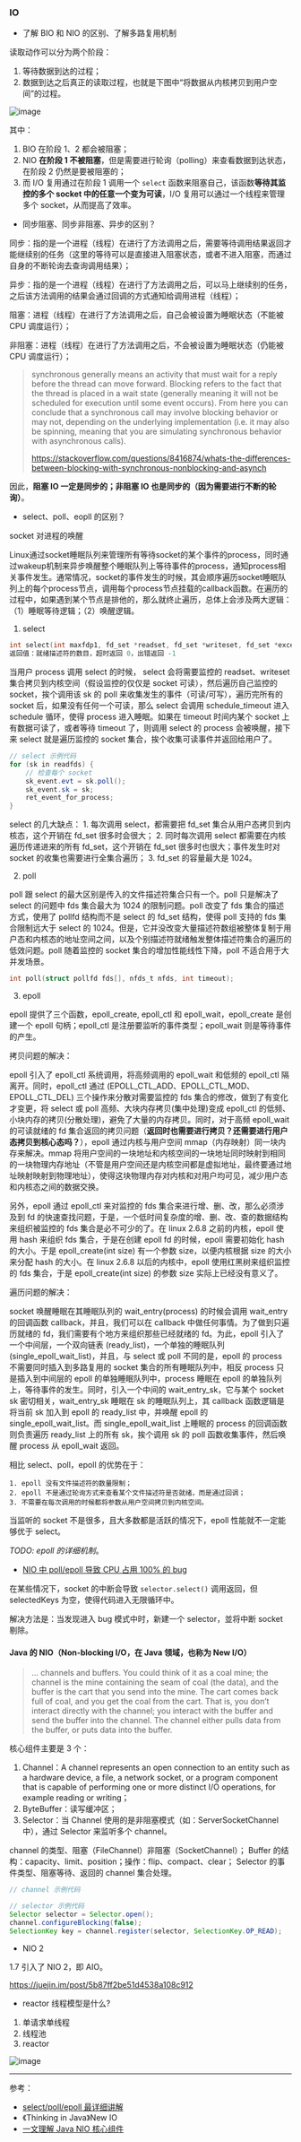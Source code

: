 ### IO
- 了解 BIO 和 NIO 的区别、了解多路复用机制

读取动作可以分为两个阶段：

1. 等待数据到达的过程；
2. 数据到达之后真正的读取过程，也就是下图中“将数据从内核拷贝到用户空间”的过程。

![image](../img/io_model.png)

其中：

1. BIO 在阶段 1、2 都会被阻塞；
2. NIO **在阶段 1 不被阻塞**，但是需要进行轮询（polling）来查看数据到达状态，在阶段 2 仍然是要被阻塞的；
3. 而 I/O 复用通过在阶段 1 调用一个 `select` 函数来阻塞自己，该函数**等待其监控的多个 socket 中的任意一个变为可读**，I/O 复用可以通过一个线程来管理多个 socket，从而提高了效率。

- 同步阻塞、同步非阻塞、异步的区别？

同步：指的是一个进程（线程）在进行了方法调用之后，需要等待调用结果返回才能继续别的任务（这里的等待可以是直接进入阻塞状态，或者不进入阻塞，而通过自身的不断轮询去查询调用结果）；

异步：指的是一个进程（线程）在进行了方法调用之后，可以马上继续别的任务，之后该方法调用的结果会通过回调的方式通知给调用进程（线程）；

阻塞：进程（线程）在进行了方法调用之后，自己会被设置为睡眠状态（不能被 CPU 调度运行）；

非阻塞：进程（线程）在进行了方法调用之后，不会被设置为睡眠状态（仍能被 CPU 调度运行）；

> synchronous generally means an activity that must wait for a reply before the thread can move forward. Blocking refers to the fact that the thread is placed in a wait state (generally meaning it will not be scheduled for execution until some event occurs). From here you can conclude that a synchronous call may involve blocking behavior or may not, depending on the underlying implementation (i.e. it may also be spinning, meaning that you are simulating synchronous behavior with asynchronous calls).
> 
> https://stackoverflow.com/questions/8416874/whats-the-differences-between-blocking-with-synchronous-nonblocking-and-asynch

因此，**阻塞 IO 一定是同步的；非阻塞 IO 也是同步的（因为需要进行不断的轮询）**。

- select、poll、eopll 的区别？

socket 对进程的唤醒

Linux通过socket睡眠队列来管理所有等待socket的某个事件的process，同时通过wakeup机制来异步唤醒整个睡眠队列上等待事件的process，通知process相关事件发生。通常情况，socket的事件发生的时候，其会顺序遍历socket睡眠队列上的每个process节点，调用每个process节点挂载的callback函数。在遍历的过程中，如果遇到某个节点是排他的，那么就终止遍历，总体上会涉及两大逻辑：（1）睡眠等待逻辑；（2）唤醒逻辑。

1. select

```c
int select(int maxfdp1, fd_set *readset, fd_set *writeset, fd_set *exceptset, nconst struct timeval *timeout)
返回值：就绪描述符的数目，超时返回 0，出错返回 -1
```

当用户 process 调用 select 的时候， select 会将需要监控的 readset、writeset 集合拷贝到内核空间（假设监控的仅仅是 socket 可读），然后遍历自己监控的 socket，挨个调用该 sk 的 poll 来收集发生的事件（可读/可写），遍历完所有的 socket 后，如果没有任何一个可读，那么 select 会调用 schedule_timeout 进入 schedule 循环，使得 process 进入睡眠。如果在 timeout 时间内某个 socket 上有数据可读了，或者等待 timeout 了，则调用 select 的 process 会被唤醒，接下来 select 就是遍历监控的 socket 集合，挨个收集可读事件并返回给用户了。
```java
// select 示例代码
for (sk in readfds) {
	// 检查每个 socket
    sk_event.evt = sk.poll();
    sk_event.sk = sk;
    ret_event_for_process;
}
```

select 的几大缺点：
	1. 每次调用 select，都需要把 fd_set 集合从用户态拷贝到内核态，这个开销在 fd_set 很多时会很大；
	2. 同时每次调用 select 都需要在内核遍历传递进来的所有 fd_set，这个开销在 fd_set 很多时也很大；事件发生时对 socket 的收集也需要进行全集合遍历；
	3. fd_set 的容量最大是 1024。

2. poll

poll 跟 select 的最大区别是传入的文件描述符集合只有一个。poll 只是解决了 select 的问题中 fds 集合最大为 1024 的限制问题。poll 改变了 fds 集合的描述方式，使用了 pollfd 结构而不是 select 的 fd_set 结构，使得 poll 支持的 fds 集合限制远大于 select 的 1024。但是，它并没改变大量描述符数组被整体复制于用户态和内核态的地址空间之间，以及个别描述符就绪触发整体描述符集合的遍历的低效问题。poll 随着监控的 socket 集合的增加性能线性下降，poll 不适合用于大并发场景。

```c
int poll(struct pollfd fds[], nfds_t nfds, int timeout);
```

3. epoll

epoll 提供了三个函数，epoll_create, epoll_ctl 和 epoll_wait，epoll_create 是创建一个 epoll 句柄；epoll_ctl 是注册要监听的事件类型；epoll_wait 则是等待事件的产生。


拷贝问题的解决：

epoll 引入了 epoll_ctl 系统调用，将高频调用的 epoll_wait 和低频的 epoll_ctl 隔离开。同时，epoll_ctl 通过 (EPOLL_CTL_ADD、EPOLL_CTL_MOD、EPOLL_CTL_DEL) 三个操作来分散对需要监控的 fds 集合的修改，做到了有变化才变更，将 select 或 poll 高频、大块内存拷贝(集中处理)变成 epoll_ctl 的低频、小块内存的拷贝(分散处理)，避免了大量的内存拷贝。同时，对于高频 epoll_wait 的可读就绪的 fd 集合返回的拷贝问题（**返回时也需要进行拷贝？还需要进行用户态拷贝到核心态吗？**），epoll 通过内核与用户空间 mmap（内存映射）同一块内存来解决。mmap 将用户空间的一块地址和内核空间的一块地址同时映射到相同的一块物理内存地址（不管是用户空间还是内核空间都是虚拟地址，最终要通过地址映射映射到物理地址），使得这块物理内存对内核和对用户均可见，减少用户态和内核态之间的数据交换。

另外，epoll 通过 epoll_ctl 来对监控的 fds 集合来进行增、删、改，那么必须涉及到 fd 的快速查找问题，于是，一个低时间复杂度的增、删、改、查的数据结构来组织被监控的 fds 集合是必不可少的了。在 linux 2.6.8 之前的内核，epoll 使用 hash 来组织 fds 集合，于是在创建 epoll fd 的时候，epoll 需要初始化 hash 的大小。于是 epoll_create(int size) 有一个参数 size，以便内核根据 size 的大小来分配 hash 的大小。在 linux 2.6.8 以后的内核中，epoll 使用红黑树来组织监控的 fds 集合，于是 epoll_create(int size) 的参数 size 实际上已经没有意义了。

遍历问题的解决：

socket 唤醒睡眠在其睡眠队列的 wait_entry(process) 的时候会调用 wait_entry 的回调函数 callback，并且，我们可以在 callback 中做任何事情。为了做到只遍历就绪的 fd，我们需要有个地方来组织那些已经就绪的 fd。为此，epoll 引入了一个中间层，一个双向链表 (ready_list)，一个单独的睡眠队列 (single_epoll_wait_list)，并且，与 select 或 poll 不同的是，epoll 的 process 不需要同时插入到多路复用的 socket 集合的所有睡眠队列中，相反 process 只是插入到中间层的 epoll 的单独睡眠队列中，process 睡眠在 epoll 的单独队列上，等待事件的发生。同时，引入一个中间的 wait_entry_sk，它与某个 socket sk 密切相关，wait_entry_sk 睡眠在 sk 的睡眠队列上，其 callback 函数逻辑是将当前 sk 加入到 epoll 的 ready_list 中，并唤醒 epoll 的 single_epoll_wait_list。而 single_epoll_wait_list 上睡眠的 process 的回调函数则负责遍历 ready_list 上的所有 sk，挨个调用 sk 的 poll 函数收集事件，然后唤醒 process 从 epoll_wait 返回。


相比 select、poll，epoll 的优势在于：

	1. epoll 没有文件描述符的数量限制；
	2. epoll 不是通过轮询方式来查看某个文件描述符是否就绪，而是通过回调；
	3. 不需要在每次调用的时候都将参数从用户空间拷贝到内核空间。

当监听的 socket 不是很多，且大多数都是活跃的情况下，epoll 性能就不一定能够优于 select。

*TODO: epoll 的详细机制*。

- [NIO 中 poll/epoll 导致 CPU 占用 100% 的 bug](https://www.jianshu.com/p/3ec120ca46b2)

在某些情况下，socket 的中断会导致 `selector.select()` 调用返回，但 selectedKeys 为空，使得代码进入无限循环中。

解决方法是：当发现进入 bug 模式中时，新建一个 selector，並将中断 socket 剔除。

#### Java 的 NIO（Non-blocking I/O，在 Java 领域，也称为 New I/O）

> ... channels and buffers. You could think of it as a coal mine; the channel is the
mine containing the seam of coal (the data), and the buffer is the cart that you send into the
mine. The cart comes back full of coal, and you get the coal from the cart. That is, you don’t
interact directly with the channel; you interact with the buffer and send the buffer into the
channel. The channel either pulls data from the buffer, or puts data into the buffer.

核心组件主要是 3 个：

1. Channel：A channel represents an open connection to an entity such as a hardware device, a file, a network socket, or a program component that is capable of performing one or more distinct I/O operations, for example reading or writing；
2. ByteBuffer：读写缓冲区；
3. Selector：当 Channel 使用的是非阻塞模式（如：ServerSocketChannel 中），通过 Selector 来监听多个 channel。

channel 的类型、阻塞（FileChannel）非阻塞（SocketChannel）；
Buffer 的结构：capacity、limit、position；操作：flip、compact、clear；
Selector 的事件类型、阻塞等待、返回的 channel 集合处理。


```java
// channel 示例代码

// selector 示例代码
Selector selector = Selector.open();
channel.configureBlocking(false);
SelectionKey key = channel.register(selector, SelectionKey.OP_READ);
```

- NIO 2

1.7 引入了 NIO 2，即 AIO。

https://juejin.im/post/5b87ff2be51d4538a108c912

- reactor 线程模型是什么?

1. 单请求单线程
2. 线程池
3. reactor

![image](../img/reactor_model.png)

---
参考：
- [select/poll/epoll 最详细讲解](https://cloud.tencent.com/developer/article/1005481)
- 《Thinking in Java》New IO
- [一文理解 Java NIO 核心组件](https://www.cnblogs.com/lfs2640666960/p/9970353.html)